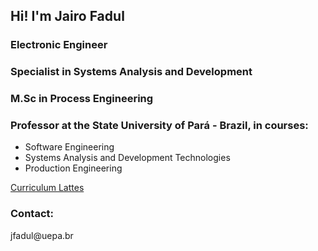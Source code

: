 

## Hi! I'm Jairo Fadul

### Electronic Engineer

### Specialist in Systems Analysis and Development

### M.Sc in Process Engineering

### Professor at the State University of Pará - Brazil, in courses:
* Software Engineering
* Systems Analysis and Development Technologies
* Production Engineering


[Curriculum Lattes](http://lattes.cnpq.br/5482391365956398)



### Contact:
 <p>jfadul@uepa.br</p>
